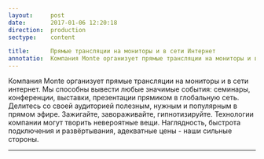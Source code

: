 ```yaml
---
layout:     post
date:       2017-01-06 12:20:18
direction:  production
sectype:    content

title:      Прямые трансляции на мониторы и в сети Интернет
annotatio:  Компания Monte организует прямые трансляции на мониторы и в сети интернет. Мы способны вывести любые значимые события
---
```


Компания Monte организует прямые трансляции на мониторы и в сети интернет. Мы способны вывести любые значимые события: семинары, конференции, выставки, презентации прямиком в глобальную сеть. Делитесь со своей аудиторией полезным, нужным и популярным в прямом эфире. Зажигайте, завораживайте, гипнотизируйте. Технологии компании могут творить невероятные вещи. Наглядность, быстрота подключения и развёртывания, адекватные цены - наши сильные стороны. 

<hr class="style-prod">
